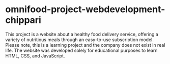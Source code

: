 # omnifood-project-webdevelopment-chippari

This project is a website about a healthy food delivery service, offering a variety of nutritious meals through an easy-to-use subscription model. Please note, this is a learning project and the company does not exist in real life. The website was developed solely for educational purposes to learn HTML, CSS, and JavaScript.
